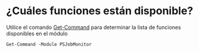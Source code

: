 # ¿Cuáles funciones están disponible?

Utilice el comando [Get-Command](https://msdn.microsoft.com/en-us/powershell/reference/5.1/microsoft.powershell.core/get-command) para determinar la lista de funciones disponibles en el módulo

```
Get-Command -Module PSJobMonitor
```
